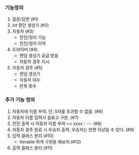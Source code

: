 ### 기능정의
1. 질문/답변 (#1)
1. int 랜던 생성기 (#2)
1. 자동차 (#3)
    * 전진/정지 기능 
    * 전진/정지 이력
1. 드라이버 (#4)
    * 랜덤 생성기 공급 받음
    * 자동차 경주 지시 
1. 자동차 경주 (#5)
    * 랜덤 생성기
    * 자동차 대수 
    * 반복 횟수 

 ### 추가 기능 정의
 1. 자동차에 이름 부여. 단, 5자를 초과할 수 없음. (#6)
 1. 자동차 이름 입력시 쉼표고 구분. (#7)
 1. 전진 출력 시 자동차 이름 부여 => xxxx : --- (#8)
 1. 자동차 경주 완료 시 우승자 출력, 우승자는 한명 이상일 수 있다. (#9)
 1. 입력 클래스 분리 (#10)
    * Iterable 하게 구현을 해보자.(#12)
 1. 출력 클래스 분리 (#11)